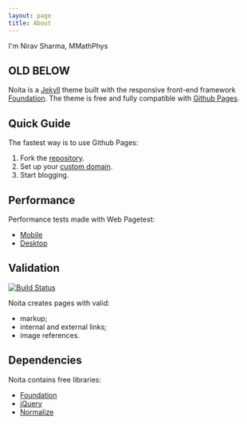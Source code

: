 ```yaml
---
layout: page
title: About
---
```


I'm Nirav Sharma, MMathPhys 

## OLD BELOW
Noita is a [Jekyll][0] theme built with the responsive front-end framework [Foundation][1]. The theme is free and fully compatible with [Github Pages][2].

## Quick Guide

The fastest way is to use Github Pages:

1. Fork the [repository][3].
1. Set up your [custom domain][4].
1. Start blogging.

## Performance

Performance tests made with Web Pagetest:

* [Mobile][mobile]
* [Desktop][desktop]

## Validation

[![Build Status][7]][8]

Noita creates pages with valid:

* markup;
* internal and external links;
* image references.

## Dependencies

Noita contains free libraries:

* [Foundation][1]
* [jQuery][9]
* [Normalize][10]

[0]: http://jekyllrb.com/
[1]: http://foundation.zurb.com/
[2]: https://pages.github.com/
[3]: https://github.com/penibelst/jekyll-noita
[4]: https://help.github.com/articles/setting-up-a-custom-domain-with-github-pages
[mobile]: http://www.webpagetest.org/result/150114_90_4PT/
[desktop]: http://www.webpagetest.org/result/150114_AN_4N1/
[7]: https://travis-ci.org/penibelst/jekyll-noita.svg?branch=gh-pages
[8]: https://travis-ci.org/penibelst/jekyll-noita
[9]: http://jquery.com/
[10]: http://necolas.github.io/normalize.css/
